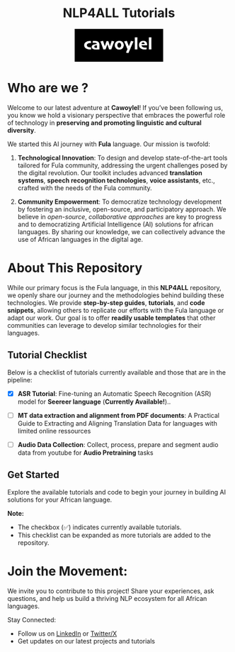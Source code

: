 <h1 align="center">NLP4ALL Tutorials</h1>

<p align="center">
  <img src="asr/illustrations/cawoylel.png", width=200" alt="transformer" width=400 class="center">
</p>

# Who are we ?
Welcome to our latest adventure at **Cawoylel**! If you’ve been following us, you know we hold a visionary perspective that embraces the powerful role of technology in **preserving and promoting linguistic and cultural diversity**. 

We started this AI journey with **Fula** language. Our mission is twofold:

1. **Technological Innovation**: To design and develop state-of-the-art tools tailored for Fula community, addressing the urgent challenges posed by the digital revolution. Our toolkit includes advanced **translation systems**, **speech recognition technologies**, **voice assistants**, etc., crafted with the needs of the Fula community.

2. **Community Empowerment**: To democratize technology development by fostering an inclusive, open-source, and participatory approach. We believe in *open-source*, *collaborative approaches* are key to progress and to democratizing Artificial Intelligence (AI) solutions for african languages. By sharing our knowledge, we can collectively advance the use of African languages in the digital age.


# About This Repository

While our primary focus is the Fula language, in this **NLP4ALL** repository, we openly share our journey and the methodologies behind building these technologies. We provide **step-by-step guides**, **tutorials**, and **code snippets**, allowing others to replicate our efforts with the Fula language or adapt our work. Our goal is to offer **readily usable templates** that other communities can leverage to develop similar technologies for their languages. 

## Tutorial Checklist

Below is a checklist of tutorials currently available and those that are in the pipeline:

- [x] **ASR Tutorial**: Fine-tuning an Automatic Speech Recognition (ASR) model for **Seereer language** (**Currently Available!**)..
- [ ] **MT data extraction and alignment from PDF documents**: A Practical Guide to Extracting and Aligning Translation Data for languages with limited online ressources
- [ ] **Audio Data Collection**: Collect, process, prepare and segment audio data from youtube for **Audio Pretraining** tasks

  
## Get Started

Explore the available tutorials and code to begin your journey in building AI solutions for your African language.

**Note:**

* The checkbox (✅) indicates currently available tutorials. 
* This checklist can be expanded as more tutorials are added to the repository.
  
# Join the Movement:

We invite you to contribute to this project! Share your experiences, ask questions, and help us build a thriving NLP ecosystem for all African languages.

Stay Connected:

- Follow us on [LinkedIn](https://www.linkedin.com/company/cawoylel/?viewAsMember=true) or [Twitter/X](https://twitter.com/cawoylel)
- Get updates on our latest projects and tutorials
